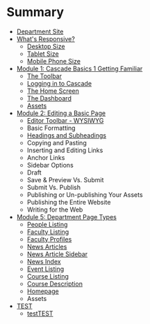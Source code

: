 # Summary

* [Department Site](README.md)
* [What's Responsive?](whats_responsive/README.md)
  * [Desktop Size](whats_responsive/desktop-size.md)
  * [Tablet Size](whats_responsive/tablet-size.md)
  * [Mobile Phone Size](whats_responsive/mobile-phone-size.md)
* [Module 1: Cascade Basics 1 Getting Familiar](module_1_cascade_basics_i_getting_familiar/README.md)
  * [The Toolbar    ](module_1_cascade_basics_i_getting_familiar/the-toolbar.md)
  * [Logging in to Cascade    ](module_1_cascade_basics_i_getting_familiar/logging-in-to-cascade.md)
  * [The Home Screen ](module_1_cascade_basics_i_getting_familiar/the-home-screen.md)
  * [The Dashboard](module_1_cascade_basics_i_getting_familiar/the-dashboard.md)
  * [Assets](module_1_cascade_basics_i_getting_familiar/assets.md)
* [Module 2: Editing a Basic Page](module-2-editing-a-basic-page.md)
  * [Editor Toolbar - WYSIWYG](module-2-editing-a-basic-page/editor-toolbar-wysiwyg.md)
  * Basic Formatting
  * [Headings and Subheadings](module-2-editing-a-basic-page/headings-and-subheadings.md)
  * Copying and Pasting 
  * Inserting and Editing Links
  * Anchor Links
  * Sidebar Options
  * Draft
  * Save & Preview Vs. Submit
  * Submit Vs. Publish
  * Publishing or Un-publishing Your Assets 
  * Publishing the Entire Website
  * Writing for the Web
* [Module 5: Department Page Types](module_5_department_page_types/README.md)
  * [People Listing](module_5_department_page_types/people_listing.md)
  * [Faculty Listing](module_5_department_page_types/faculty_listing.md)
  * [Faculty Profiles](module_5_department_page_types/faculty_profiles.md)
  * [News Articles](module_5_department_page_types/news_articles.md)
  * [News Article Sidebar](module_5_department_page_types/news_article_sidebar.md)
  * [News Index](module_5_department_page_types/news_index.md)
  * [Event Listing](module_5_department_page_types/event_listing.md)
  * [Course Listing](module_5_department_page_types/course_listing.md)
  * [Course Description](module_5_department_page_types/course_description.md)
  * [Homepage](module_5_department_page_types/homepage.md)
  * Assets
* [TEST](test.md)
  * [testTEST](test/testtest.md)

